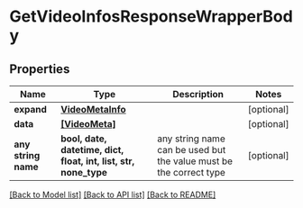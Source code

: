 # GetVideoInfosResponseWrapperBody


## Properties
Name | Type | Description | Notes
------------ | ------------- | ------------- | -------------
**expand** | [**VideoMetaInfo**](VideoMetaInfo.md) |  | [optional] 
**data** | [**[VideoMeta]**](VideoMeta.md) |  | [optional] 
**any string name** | **bool, date, datetime, dict, float, int, list, str, none_type** | any string name can be used but the value must be the correct type | [optional]

[[Back to Model list]](../README.md#documentation-for-models) [[Back to API list]](../README.md#documentation-for-api-endpoints) [[Back to README]](../README.md)


